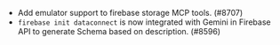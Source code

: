 - Add emulator support to firebase storage MCP tools. (#8707)
- `firebase init dataconnect` is now integrated with Gemini in Firebase API to generate Schema based on description. (#8596)
